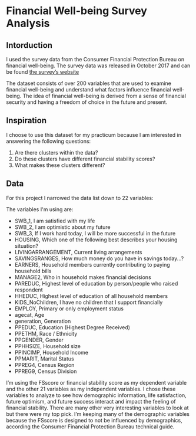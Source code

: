 # Financial Well-being Survey Analysis

## Intorduction
I used the survey data from the Consumer Financial Protection Bureau on financial well-being. The survey data was released in October 2017 and can be found [the survey’s website](https://www.consumerfinance.gov/data-research/financial-well-being-survey-data/)

The dataset consists of over 200 variables that are used to examine financial well-being and understand what factors influence financial well-being. The idea of financial well-being is derived from a sense of financial security and having a freedom of choice in the future and present. 

## Inspiration 
I choose to use this dataset for my practicum because I am interested in answering the following questions:
1. Are there clusters within the data?
2. Do these clusters have different financial stability scores?
3. What makes these clusters different?

## Data
For this project I narrowed the data list down to 22 variables: 

The variables I'm using are:
* SWB_1, I am satisfied with my life 
* SWB_2, I am optimistic about my future 
* SWB_3, If I work hard today, I will be more successful in the future 
* HOUSING, Which one of the following best describes your housing situation? 
* LIVINGARRANGEMENT, Current living arrangements 
* SAVINGSRANGES, How much money do you have in savings today...?  
* EARNERS, Household members currently contributing to paying household bills 
* MANAGE2, Who in household makes financial decisions 
* PAREDUC, Highest level of education by person/people who raised respondent 
* HHEDUC, Highest level of education of all household members 
* KIDS_NoChildren, I have no children that I support financially 
* EMPLOY, Primary or only employment status 
* agecat, Age
* generation, Generation
* PPEDUC, Education (Highest Degree Received) 
* PPETHM, Race / Ethnicity 
* PPGENDER, Gender
* PPHHSIZE, Household size
* PPINCIMP, Household Income
* PPMARIT, Marital Status
* PPREG4, Census Region
* PPREG9, Census Division

I’m using the FSscore or financial stability score as my dependent variable  and the other 21 variables as my independent variables. I chose these variables to analyze to see how demographic information, life satisfaction, future optimism, and future success interact and impact the feeling of financial stability. There are many other very interesting variables to look at but there were my top pick. I’m keeping many of the demographic variables because the FSscore is designed to not be influenced by demographics, according the Consumer Financial Protection Bureau technical guide. 










